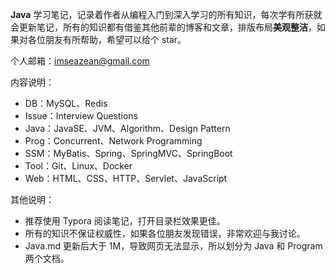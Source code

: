 **Java** 学习笔记，记录着作者从编程入门到深入学习的所有知识，每次学有所获就会更新笔记，所有的知识都有借鉴其他前辈的博客和文章，排版布局**美观整洁**，如果对各位朋友有所帮助，希望可以给个 star。

个人邮箱：imseazean@gmail.com

内容说明：

* DB：MySQL、Redis
* Issue：Interview Questions
* Java：JavaSE、JVM、Algorithm、Design Pattern
* Prog：Concurrent、Network Programming
* SSM：MyBatis、Spring、SpringMVC、SpringBoot
* Tool：Git、Linux、Docker
* Web：HTML、CSS、HTTP、Servlet、JavaScript

其他说明：

* 推荐使用 Typora 阅读笔记，打开目录栏效果更佳。
* 所有的知识不保证权威性，如果各位朋友发现错误，非常欢迎与我讨论。
* Java.md 更新后大于 1M，导致网页无法显示，所以划分为 Java 和 Program 两个文档。

